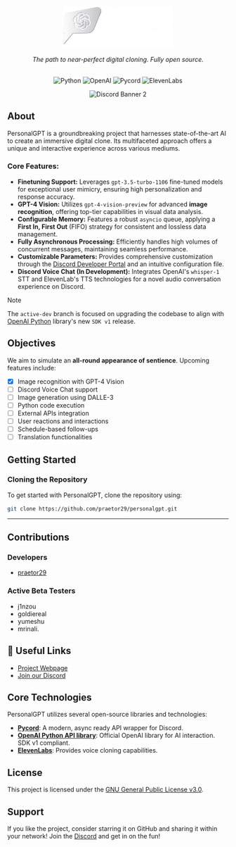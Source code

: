 <p align="center">
    <img src="https://github.com/praetor29/personalgpt/blob/41fb79fd1fea01f3b898f048bab4b535b43dfea0/static/media/dark.b4376b4f184722ea3d28.png" width=50% height=50%>
</p>

<p align="center">
    <i>The path to near-perfect digital cloning. Fully open source.</i>
    <br>
    <br>
  </p>
  
<p align="center">
<img alt="Python" src="https://img.shields.io/badge/Python-3.10-blue?logo=python"> <img alt="OpenAI" src="https://img.shields.io/badge/OpenAI-1.3.5-white?logo=openai">
<img alt="Pycord" src="https://img.shields.io/badge/Pycord-2.5.0rc5-blue"> <img alt="ElevenLabs" src="https://img.shields.io/badge/ElevenLabs-0.2.26-white">
</p>

<p align="center">
  <img src="https://discordapp.com/api/guilds/1128413164623634434/widget.png?style=banner2" alt="Discord Banner 2"/>
</p>

## About
PersonalGPT is a groundbreaking project that harnesses state-of-the-art AI to create an immersive digital clone. Its multifaceted approach offers a unique and interactive experience across various mediums.

### Core Features:
- **Finetuning Support:** Leverages `gpt-3.5-turbo-1106` fine-tuned models for exceptional user mimicry, ensuring high personalization and response accuracy.
- **GPT-4 Vision:** Utilizes `gpt-4-vision-preview` for advanced **image recognition**, offering top-tier capabilities in visual data analysis.
- **Configurable Memory:** Features a robust `asyncio` queue, applying a **First In, First Out** (FIFO) strategy for consistent and lossless data management.
- **Fully Asynchronous Processing:** Efficiently handles high volumes of concurrent messages, maintaining seamless performance.
- **Customizable Parameters:** Provides comprehensive customization through the [Discord Developer Portal](https://discord.com/developers/applications) and an intuitive configuration file.
- **Discord Voice Chat (In Development):** Integrates OpenAI's `whisper-1` STT and ElevenLab's TTS technologies for a novel audio conversation experience on Discord.

> [!NOTE]
> The `active-dev` branch is focused on upgrading the codebase to align with [OpenAI Python](https://github.com/openai/openai-python) library's new `SDK v1` release.

## Objectives
We aim to simulate an **all-round appearance of sentience**. Upcoming features include:
- [X] Image recognition with GPT-4 Vision
- [ ] Discord Voice Chat support
- [ ] Image generation using DALLE-3
- [ ] Python code execution
- [ ] External APIs integration
- [ ] User reactions and interactions
- [ ] Schedule-based follow-ups
- [ ] Translation functionalities

## Getting Started
### Cloning the Repository
To get started with PersonalGPT, clone the repository using:
```bash
git clone https://github.com/praetor29/personalgpt.git
```

---

## Contributions
### Developers
- [praetor29](https://github.com/praetor29/)
  
### Active Beta Testers
- j1nzou
- goldiereal
- yumeshu
- mrinali.

## 🔗 Useful Links
- [Project Webpage](https://praetor29.github.io/personalgpt)
- [Join our Discord](https://discord.gg/9EA2mrG3ZT)

## Core Technologies
PersonalGPT utilizes several open-source libraries and technologies:
- **[Pycord](https://github.com/Pycord-Development/pycord)**: A modern, async ready API wrapper for Discord.
- **[OpenAI Python API library](https://github.com/openai/openai-python)**: Official OpenAI library for AI interaction. SDK v1 compliant.
- **[ElevenLabs](https://github.com/elevenlabs/elevenlabs-python)**: Provides voice cloning capabilities.

## License
This project is licensed under the [GNU General Public License v3.0](https://github.com/praetor29/personalgpt/blob/main/LICENSE).

## Support
If you like the project, consider starring it on GitHub and sharing it within your network! Join the [Discord](https://discord.gg/9EA2mrG3ZT) and get in on the fun!